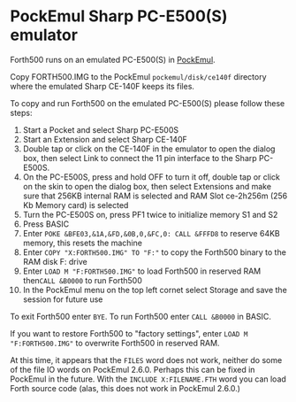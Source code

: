 PockEmul Sharp PC-E500(S) emulator
==================================

Forth500 runs on an emulated PC-E500(S) in [PockEmul](https://pockemul.com).

Copy FORTH500.IMG to the PockEmul `pockemul/disk/ce140f` directory where the
emulated Sharp CE-140F keeps its files.

To copy and run Forth500 on the emulated PC-E500(S) please follow these steps:

1.  Start a Pocket and select Sharp PC-E500S
2.  Start an Extension and select Sharp CE-140F
3.  Double tap or click on the CE-140F in the emulator to open the dialog box,
    then select Link to connect the 11 pin interface to the Sharp PC-E500S.
4.  On the PC-E500S, press and hold OFF to turn it off, double tap or click on
    the skin to open the dialog box, then select Extensions and make sure that
    256KB internal RAM is selected and RAM Slot ce-2h256m (256 Kb Memory card)
    is selected
5.  Turn the PC-E500S on, press PF1 twice to initialize memory S1 and S2
6.  Press BASIC
7.  Enter `POKE &BFE03,&1A,&FD,&0B,0,&FC,0: CALL &FFFD8` to reserve 64KB
    memory, this resets the machine
8.  Enter `COPY "X:FORTH500.IMG" TO "F:"` to copy the Forth500 binary to the
    RAM disk F: drive
9.  Enter `LOAD M "F:FORTH500.IMG"` to load Forth500 in reserved RAM then`CALL
    &B0000` to run Forth500
10. In the PockEmul menu on the top left cornet select Storage and save the
    session for future use

To exit Forth500 enter `BYE`.  To run Forth500 enter `CALL &B0000` in BASIC.

If you want to restore Forth500 to "factory settings", enter `LOAD M
"F:FORTH500.IMG"` to overwrite Forth500 in reserved RAM.

At this time, it appears that the `FILES` word does not work, neither do some
of the file IO words on PockEmul 2.6.0.  Perhaps this can be fixed in PockEmul
in the future.  With the `INCLUDE X:FILENAME.FTH` word you can load Forth
source code (alas, this does not work in PockEmul 2.6.0.)
